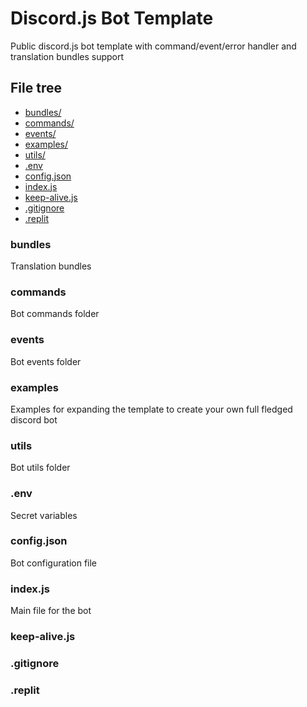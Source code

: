 # Discord.js Bot Template

Public discord.js bot template with command/event/error handler and translation bundles support

## File tree

- [bundles/](/README.md#bundles)
- [commands/](/README.md#commands)
- [events/](/README.md#events)
- [examples/](/README.md#examples)
- [utils/](/README.md#utils)
- [.env](/README.md#.env)
- [config.json](/README.md#config.json)
- [index.js](/README.md#index.js)
- [keep-alive.js](/README.md#keep-alive.js)
- [.gitignore](/README.md#.gitignore)
- [.replit](/README.md#.replit)

### bundles
Translation bundles

### commands
Bot commands folder

### events
Bot events folder

### examples
Examples for expanding the template to create your own full fledged discord bot

### utils
Bot utils folder

### .env
Secret variables

### config.json
Bot configuration file

### index.js
Main file for the bot

### keep-alive.js

### .gitignore

### .replit
